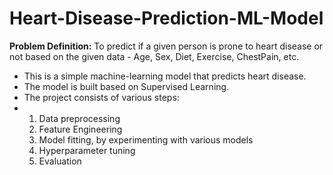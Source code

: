 # Heart-Disease-Prediction-ML-Model
**Problem Definition:** To predict if a given person is prone to heart disease or not based on the given data - Age, Sex, Diet, Exercise, ChestPain, etc.

- This is a simple machine-learning model that predicts heart disease.
- The model is built based on Supervised Learning.
- The project consists of various steps:
- 1. Data preprocessing
  2. Feature Engineering
  3. Model fitting, by experimenting with various models
  4. Hyperparameter tuning
  5. Evaluation
